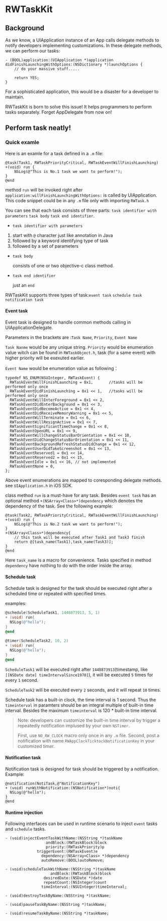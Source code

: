 # RWTaskKit

## Background
As we know, a UIApplication instance of an App calls delegate methods to notify developers implementing customizations. In these delegate methods, we can perform our tasks:

```objc
- (BOOL)application:(UIApplication *)application didFinishLaunchingWithOptions:(NSDictionary *)launchOptions {
    // do your massive stuff.....
    
    return YES;
}
```

For a sophisticated application, this would be a disaster for a developer to maintain. 

RWTaskKit is born to solve this issue! It helps programmers to perform tasks separately. Forget AppDelegate from now on!

## Perform task neatly!

### Quick examle
Here is an examle for a task defined in a `.m` file:

```objc
@task(Task1, RWTaskPriorityCritical, RWTaskEventWillFinishLaunching)
+(void) run {
    NSLog(@"This is No.1 task we want to perform!");
}
@end
```
method `run` will be invoked right after `application:willFinishLaunchingWithOptions:` is called by UIApplication.
This code snippet could be in any `.m` file only with importing `RWTask.h`

You can see that each task consists of three parts: `task identifier with parameters` `task body` `task end identifier`.
- `task identifier with parameters`

1. start with `@` character just like annotation in Java
2. followed by a keyword identifying type of task
3. followed by a set of parameters 

- `task body`

  consists of one or two objective-c class method. 

- `task end identifier`

  just an `end`

RWTaskKit supports three types of task:`event task` `schedule task` `notification task`

#### Event task
Event task is designed to handle common methods calling in UIApplicationDelegate. 

Parameters in the brackets are :`Task Name`, `Priority`, `Event Name`

`Task Nanme` would be any unique string.
`Priority` would be enumeration value witch can be found in `RWTaskObject.h`, task (for a same event) with higher priority will be exexuted earlier.

`Event Name` would be enumeration value as following：


```objc
typedef NS_ENUM(NSUInteger, RWTaskEvent) {
  RWTaskEventWillFinishLaunching = 0x1,       //tasks will be performed only once
  RWTaskEventDidFinishLaunching = 0x1 << 1,   //tasks will be performed only once
  RWTaskEventWillEnterForeground = 0x1 << 2,
  RWTaskEventDidEnterBackground = 0x1 << 3,
  RWTaskEventDidBecomeActive = 0x1 << 4,
  RWTaskEventDidReceiveMemoryWarning = 0x1 << 5,
  RWTaskEventWillTerminate = 0x1 << 6,
  RWTaskEventWillResignActive = 0x1 << 7,
  RWTaskEventSignificantTimeChange = 0x1 << 8,
  RWTaskEventOpenURL = 0x1 << 9,
  RWTaskEventWillChangeStatusBarOrientation = 0x1 << 10,
  RWTaskEventDidChangeStatusBarOrientation = 0x1 << 11,
  RWTaskEventBackgroundRefreshStatusDidChange = 0x1 << 12,
  RWTaskEventUserDidTakeScreenshot = 0x1 << 13,
  RWTaskEventReserved1 = 0x1 << 14,
  RWTaskEventReserved2 = 0x1 << 15,
  RWTaskEventIdle = 0x1 << 16, // not implemented
  RWTaskEventNone = 0,
};
```
Above event enumerations are mapped to coresponding delegate methods. see `UIApplication.h` in iOS SDK.

class method `run` is a must-have for any task.  Besides `event task` has an optional method `+(NSArray<Class>*)dependency` which denotes the dependency of the task. See the following example:

```objc
@task(Task2, RWTaskPriorityCritical, RWTaskEventWillFinishLaunching)
+(void) run {
    NSLog(@"This is No.2 task we want to perform!");
}
+(NSArray<Class>*)dependency{
  	// this task will be executed after Task1 and Task3 finish
	return @[task_name(Task1),task_name(Task3)];    
}
@end
```

Here `task_name` is a macro for convenience. Tasks specified in method `dependency` have nothing to do with the order inside the array. 



#### Schedule task

Schedule task is designed for the task should be executed right after a scheduled time or repeated with specified times.

examples:

```objective-c
@schedule(ScheduleTask1, 1448873913, 5, 1)
+ (void) run{
  NSLog(@"hello");
}
@end
 
@timer(ScheduleTask2, 10, 2)
+ (void) run{
  NSLog(@"hello");
}
@end
```

`ScheduleTask1` will be executed right after `1448873913`(timestamp, like `[[NSDate date] timeIntervalSince1970]`), it will be executed `5` times for every `1` second.

`ScheduleTask2` will be executed every `2` seconds, and it will repeat `10` times.

Schedule task has a built-in clock, the time interval is 1 second. Thus the `timeinterval` in paramters should be an integral multiple of built-in time interval. Besides the maximum `timeinterval` is 120 * built-in time interval.

> Note: developers can customize the built-in time interval by trigger a repeatedly notification implused by your own `NSTimer`.
>
> First, use `NO_RW_CLOCK` macro only once in any `.m` file. Second, post a notification with name `RWAppClockTicktockNotificationKey` in your customized timer.

#### Notification task

Notification task is designed for task should be triggered by a notification. Example:

```objc
@notification(NotiTask,@"NotificationKey")
+ (void) runWithNotification:(NSNotification*)noti{
  NSLog(@"hello");
}
@end
```


#### Runtime injection
Following interfaces can be used in runtime scenario to inject `event` tasks and `schedule` tasks.

```objc
- (void)injectEventTaskWithName:(NSString *)taskName
                  andBlock:(RWTaskBlock)block
                  priority:(RWTaskPriority)p
              triggerEvent:(RWTaskEvent)e
                dependency:(NSArray<Class> *)dependency
                autoRemove:(BOOL)autoRemove;
		
- (void)scheduleTaskWithName:(NSString *)taskName
                    andBlock:(RWTaskBlock)block
                 desiredDate:(NSDate *)date
                 repeatCount:(NSInteger)count
                timeInterval:(NSUInteger)timeInterval;

- (void)destroyTaskByName:(NSString *)taskName;

- (void)pauseTaskByName:(NSString *)taskName;

- (void)resumeTaskByName:(NSString *)taskName;

```
